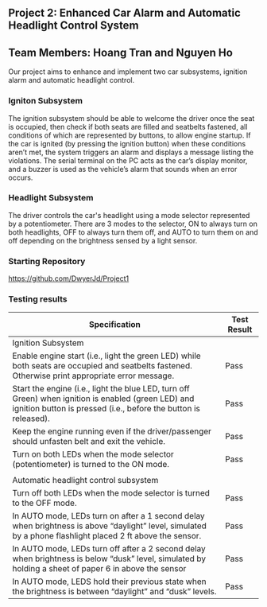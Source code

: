 ## Project 2: Enhanced Car Alarm and Automatic Headlight Control System
## Team Members: Hoang Tran and Nguyen Ho

Our project aims to enhance and implement two car subsystems, ignition alarm and automatic headlight control.

### Igniton Subsystem
The ignition subsystem should be able to welcome the driver once the seat is occupied, then check if both seats are filled and seatbelts fastened, all conditions of which are represented by buttons, to allow engine startup. If the car is ignited (by pressing the ignition button) when these conditions aren’t met, the system triggers an alarm and displays a message listing the violations. The serial terminal on the PC acts as the car’s display monitor,  and a buzzer is used as the vehicle’s alarm that sounds when an error occurs. 


### Headlight Subsystem
The driver controls the car's headlight using a mode selector represented by a potentiometer. There are 3 modes to the selector, ON to always turn on both headlights, OFF to always turn them off, and AUTO to turn them on and off depending on the brightness sensed by a light sensor. 


### Starting Repository
https://github.com/DwyerJd/Project1


### Testing results

| Specification | Test Result | 
|----------|----------|
| Ignition Subsystem | | |
| Enable engine start (i.e., light the green LED) while both seats are occupied and seatbelts fastened. Otherwise print appropriate error message.    | Pass   |
| Start the engine (i.e., light the blue LED, turn off Green) when ignition is enabled (green LED) and ignition button is pressed  (i.e., before the button is released).   | Pass   | |
| Keep the engine running even if the driver/passenger should unfasten belt and exit the vehicle.| Pass | |
| Turn on both LEDs when the mode selector (potentiometer) is turned to the ON mode. | Pass |
| | | |
| Automatic headlight control subsystem | | |
| Turn off both LEDs when the mode selector is turned to the OFF mode. | Pass |
| In AUTO mode, LEDs turn on after a 1 second delay when brightness is above “daylight” level, simulated by a phone flashlight placed 2 ft above the sensor. | Pass|
| In AUTO mode, LEDs turn off after a 2 second delay when brightness is below “dusk” level, simulated by holding a sheet of paper 6 in above the sensor | Pass |
| In AUTO mode, LEDS hold their previous state when the brightness is between “daylight” and “dusk” levels. | Pass |


